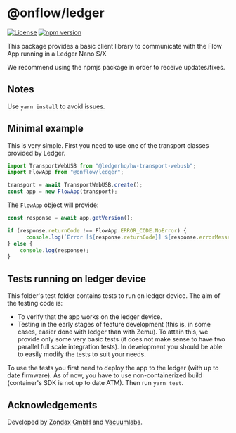 # @onflow/ledger

[![License](https://img.shields.io/badge/License-Apache%202.0-blue.svg)](https://opensource.org/licenses/Apache-2.0)
[![npm version](https://badge.fury.io/js/%40onflow%2Fledger.svg)](https://www.npmjs.com/package/@onflow/ledger)

This package provides a basic client library to communicate with the Flow App running in a Ledger Nano S/X

We recommend using the npmjs package in order to receive updates/fixes.

## Notes

Use `yarn install` to avoid issues.

## Minimal example

This is very simple. First you need to use one of the transport classes provided by Ledger.

```js
import TransportWebUSB from "@ledgerhq/hw-transport-webusb";
import FlowApp from "@onflow/ledger";

transport = await TransportWebUSB.create();
const app = new FlowApp(transport);
```

The `FlowApp` object will provide:

```js
const response = await app.getVersion();

if (response.returnCode !== FlowApp.ERROR_CODE.NoError) {
      console.log(`Error [${response.returnCode}] ${response.errorMessage}`);
} else {
    console.log(response);
}
```

## Tests running on ledger device

This folder's test folder contains tests to run on ledger device. The aim of the testing code is:
- To verify that the app works on the ledger device.
- Testing in the early stages of feature development (this is, in some cases, easier done with ledger than with Zemu).
To attain this, we provide only some very basic tests (it does not make sense to have two parallel full scale integration tests). In development you should be able to easily modify the tests to suit your needs.

To use the tests you first need to deploy the app to the ledger (with up to date firmware). As of now, you have to use non-containerized build (container's SDK is not up to date ATM). Then run `yarn test`.

## Acknowledgements

Developed by [Zondax GmbH](https://zondax.ch/) and [Vacuumlabs](https://vacuumlabs.com/).
